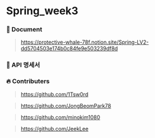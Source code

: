 # Spring_week3

### 📖 Document
> https://protective-whale-78f.notion.site/Spring-LV2-dd5704503e174b0c84fe9e503239df8d

### 📃 API 명세서
> 

### 🔥 Contributers
> https://github.com/1Tsw0rd

> https://github.com/JongBeomPark78

> https://github.com/minokim1080

> https://github.com/JeekLee

